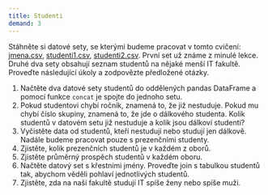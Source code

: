 ```yaml
---
title: Studenti
demand: 3
---
```


Stáhněte si datové sety, se kterými budeme pracovat v tomto cvičení: [jmena.csv](assets/jmena.csv), [studenti1.csv](assets/studenti1.csv), [studenti2.csv](assets/studenti2.csv). První set už známe z minulé lekce. Druhé dva sety obsahují seznam studentů na nějaké menší IT fakultě. Proveďte následující úkoly a zodpovězte předložené otázky.

1. Načtěte dva datové sety studentů do oddělených pandas DataFrame a pomocí funkce `concat` je spojte do jednoho setu.
1. Pokud studentovi chybí ročník, znamená to, že již nestuduje. Pokud mu chybí číslo skupiny, znamená to, že jde o dálkového studenta. Kolik studentů v datovém setu již nestuduje a kolik jsou dálkoví studenti?
1. Vyčistěte data od studentů, kteří nestudují nebo studují jen dálkově. Nadále budeme pracovat pouze s prezenčními studenty.
1. Zjistěte, kolik prezenčních studentů je v každém z oborů.
1. Zjistěte průměrný prospěch studentů v každém oboru.
1. Načtěte datový set s křestními jmény. Proveďte join s tabulkou studentů tak, abychom věděli pohlaví jednotlivých studentů.
1. Zjistěte, zda na naší fakultě studují IT spíše ženy nebo spíše muži.